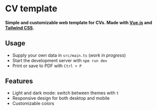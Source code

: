 # CV template

#### Simple and customizable web template for CVs. Made with [Vue.js](https://vuejs.org/) and [Tailwind CSS](https://tailwindcss.com/).

## Usage
 - Supply your own data in `src/main.ts` (*work in progress*)
 - Start the development server with `npm run dev`
 - Print or save to PDF with `Ctrl + P`

## Features
 - Light and dark mode: switch between themes with `t`
 - Responsive design for both desktop and mobile
 - Customizable colors
